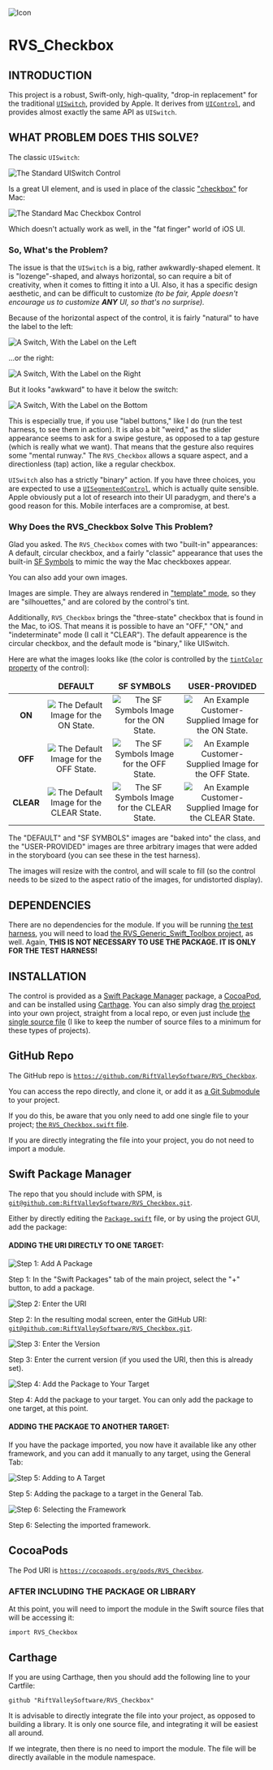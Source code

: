 ![Icon](img/icon.png)

# RVS_Checkbox

## INTRODUCTION
This project is a robust, Swift-only, high-quality, "drop-in replacement" for the traditional [`UISwitch`](https://developer.apple.com/documentation/uikit/uiswitch), provided by Apple. It derives from [`UIControl`](https://developer.apple.com/documentation/uikit/uicontrol), and provides almost exactly the same API as `UISwitch`.

## WHAT PROBLEM DOES THIS SOLVE?
The classic `UISwitch`:

![The Standard UISwitch Control](img/UISwitch.png)

Is a great UI element, and is used in place of the classic ["checkbox"](https://developer.apple.com/documentation/appkit/nsbutton) for Mac:

![The Standard Mac Checkbox Control](img/CheckBoxes_Selected.png)

Which doesn't actually work as well, in the "fat finger" world of iOS UI.
### So, What's the Problem?
The issue is that the `UISwitch` is a big, rather awkwardly-shaped element. It is "lozenge"-shaped, and always horizontal, so can require a bit of creativity, when it comes to fitting it into a UI. Also, it has a specific design aesthetic, and can be difficult to customize *(to be fair, Apple doesn't encourage us to customize **ANY** UI, so that's no surprise).*

Because of the horizontal aspect of the control, it is fairly "natural" to have the label to the left:

![A Switch, With the Label on the Left](img/UISwitchLabels-Left.png)

...or the right:

![A Switch, With the Label on the Right](img/UISwitchLabels-Right.png)

But it looks "awkward" to have it below the switch:

![A Switch, With the Label on the Bottom](img/UISwitchLabels-Bottom.png)

This is especially true, if you use "label buttons," like I do (run the test harness, to see them in action).
It is also a bit "weird," as the slider appearance seems to ask for a swipe gesture, as opposed to a tap gesture (which is really what we want). That means that the gesture also requires some "mental runway."
The `RVS_Checkbox` allows a square aspect, and a directionless (tap) action, like a regular checkbox.

`UISwitch` also has a strictly "binary" action. If you have three choices, you are expected to use a [`UISegmentedControl`](https://developer.apple.com/documentation/uikit/uisegmentedcontrol), which is actually quite sensible. Apple obviously put a lot of research into their UI paradygm, and there's a good reason for this. Mobile interfaces are a compromise, at best.

### Why Does the RVS_Checkbox Solve This Problem?
Glad you asked. The `RVS_Checkbox` comes with two "built-in" appearances: A default, circular checkbox, and a fairly "classic" appearance that uses the built-in [SF Symbols](https://developer.apple.com/design/human-interface-guidelines/sf-symbols/overview/) to mimic the way the Mac checkboxes appear.

You can also add your own images.

Images are simple. They are always rendered in ["template" mode](https://developer.apple.com/documentation/uikit/uiimage/renderingmode/alwaystemplate), so they are "silhouettes," and are colored by the control's tint.

Additionally, `RVS_Checkbox` brings the "three-state" checkbox that is found in the Mac, to iOS. That means it is possible to have an "OFF," "ON," and "indeterminate" mode (I call it "CLEAR"). The default appearence is the circular checkbox, and the default mode is "binary," like UISwitch.

Here are what the images looks like (the color is controlled by the [`tintColor` property](https://developer.apple.com/documentation/uikit/uiview/1622467-tintcolor) of the control):
<table style="text-align:center">
    <thead>
        <tr>
            <td>&nbsp;</td>
            <td><strong>DEFAULT</strong></td>
            <td><strong>SF SYMBOLS</strong></td>
            <td><strong>USER-PROVIDED</strong></td>
        </tr>
    </thead>
    <tbody>
    <tr>
        <td><strong>ON</strong></td>
        <td><img src="img/OnDefault.png" alt="The Default Image for the ON State." /></td>
        <td><img src="img/SFOn.png" alt="The SF Symbols Image for the ON State." /></td>
        <td><img src="img/BioHazard.png" alt="An Example Customer-Supplied Image for the ON State." /></td>
    </tr>
    <tr>
        <td><strong>OFF</strong></td>
        <td><img src="img/OffDefault.png" alt="The Default Image for the OFF State." /></td>
        <td><img src="img/SFOff.png" alt="The SF Symbols Image for the OFF State." /></td>
        <td><img src="img/Radiation.png" alt="An Example Customer-Supplied Image for the OFF State." /></td>
    </tr>
    <tr>
        <td><strong>CLEAR</strong></td>
        <td><img src="img/ClearDefault.png" alt="The Default Image for the CLEAR State." /></td>
        <td><img src="img/SFClear.png" alt="The SF Symbols Image for the CLEAR State." /></td>
        <td><img src="img/Clear.png" alt="An Example Customer-Supplied Image for the CLEAR State." /></td>
    </tr>
    </tbody>
</table>

The "DEFAULT" and "SF SYMBOLS" images are "baked into" the class, and the "USER-PROVIDED" images are three arbitrary images that were added in the storyboard (you can see these in the test harness).

The images will resize with the control, and will scale to fill (so the control needs to be sized to the aspect ratio of the images, for undistorted display).

## DEPENDENCIES

There are no dependencies for the module. If you will be running [the test harness](https://github.com/RiftValleySoftware/RVS_Checkbox/tree/main/TestHarness/RVS_Checkbox_TestHarness), you will need to load [the RVS_Generic_Swift_Toolbox project](https://github.com/RiftValleySoftware/RVS_Generic_Swift_Toolbox), as well. Again, **THIS IS NOT NECESSARY TO USE THE PACKAGE. IT IS ONLY FOR THE TEST HARNESS!**

## INSTALLATION

The control is provided as a [Swift Package Manager](https://swift.org/package-manager/) package, a [CocoaPod](https://cocoapods.org), and can be installed using [Carthage](https://github.com/Carthage/Carthage). You can also simply drag [the project](https://github.com/RiftValleySoftware/RVS_Checkbox/tree/main/RVS_Checkbox.xcodeproj) into your own project, straight from a local repo, or even just include [the single source file](https://github.com/RiftValleySoftware/RVS_Checkbox/blob/main/Sources/RVS_Checkbox/RVS_Checkbox.swift) (I like to keep the number of source files to a minimum for these types of projects).

## GitHub Repo

The GitHub repo is [`https://github.com/RiftValleySoftware/RVS_Checkbox`](https://github.com/RiftValleySoftware/RVS_Checkbox).

You can access the repo directly, and clone it, or add it as [a Git Submodule](https://git-scm.com/book/en/v2/Git-Tools-Submodules) to your project.

If you do this, be aware that you only need to add one single file to your project; [the `RVS_Checkbox.swift` file](https://github.com/RiftValleySoftware/RVS_Checkbox/blob/main/Sources/RVS_Checkbox/RVS_Checkbox.swift).

If you are directly integrating the file into your project, you do not need to import a module.

## Swift Package Manager

The repo that you should include with SPM, is [`git@github.com:RiftValleySoftware/RVS_Checkbox.git`](git@github.com:RiftValleySoftware/RVS_Checkbox.git).

Either by directly editing the [`Package.swift`](https://swift.org/package-manager/#importing-dependencies) file, or by using the project GUI, add the package:

#### ADDING THE URI DIRECTLY TO ONE TARGET:

![Step 1: Add A Package](img/00-Package.png)

Step 1: In the "Swift Packages" tab of the main project, select the "+" button, to add a package.

![Step 2: Enter the URI](img/01-Package.png)

Step 2: In the resulting modal screen, enter the GitHub URI: [`git@github.com:RiftValleySoftware/RVS_Checkbox.git`](git@github.com:RiftValleySoftware/RVS_Checkbox.git).

![Step 3: Enter the Version](img/02-Package.png)

Step 3: Enter the current version (if you used the URI, then this is already set).

![Step 4: Add the Package to Your Target](img/03-Package.png)

Step 4: Add the package to your target. You can only add the package to one target, at this point.

#### ADDING THE PACKAGE TO ANOTHER TARGET:

If you have the package imported, you now have it available like any other framework, and you can add it manually to any target, using the General Tab:

![Step 5: Adding to A Target](img/04-Package.png)

Step 5: Adding the package to a target in the General Tab.

![Step 6: Selecting the Framework](img/05-Package.png)

Step 6: Selecting the imported framework.

## CocoaPods

The Pod URI is [`https://cocoapods.org/pods/RVS_Checkbox`](https://cocoapods.org/pods/RVS_Checkbox).

### AFTER INCLUDING THE PACKAGE OR LIBRARY

At this point, you will need to import the module in the Swift source files that will be accessing it:

```
import RVS_Checkbox
```

## Carthage

If you are using Carthage, then you should add the following line to your Cartfile:

```
github "RiftValleySoftware/RVS_Checkbox"
```

It is advisable to directly integrate the file into your project, as opposed to building a library. It is only one source file, and integrating it will be easiest all around.

If we integrate, then there is no need to import the module. The file will be directly available in the module namespace.
